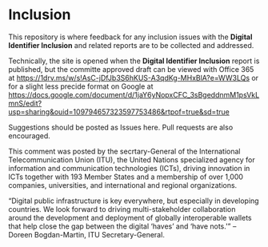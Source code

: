 # Inclusion
This repository is where feedback for any inclusion issues with the **Digital Identifier Inclusion** and related reports are to be collected and addressed.

Technically, the site is opened when the **Digital Identifier Inclusion** report is published, but the committe approved draft can be viewed with Office 365 at https://1drv.ms/w/s!AsC-jDfJb3S6hKUS-A3qdKg-MHxBlA?e=WW3LQs
or for a slight less precide format on Google at https://docs.google.com/document/d/1jaY6yNopxCFC_3sBgeddnmM1psVkLmnS/edit?usp=sharing&ouid=109794657323597753486&rtpof=true&sd=true

Suggestions should be posted as Issues here. Pull requests are also encouraged.

This comment was posted by the secrtary-General of the International Telecommunication Union (ITU), the United Nations specialized agency for information and communication technologies (ICTs), driving innovation in ICTs together with 193 Member States and a membership of over 1,000 companies, universities, and international and regional organizations.

“Digital public infrastructure is key everywhere, but especially in developing countries. We look forward to driving multi-stakeholder collaboration around the development and deployment of globally interoperable wallets that help close the gap between the digital ‘haves’ and ‘have nots.'” – Doreen Bogdan-Martin, ITU Secretary-General.
